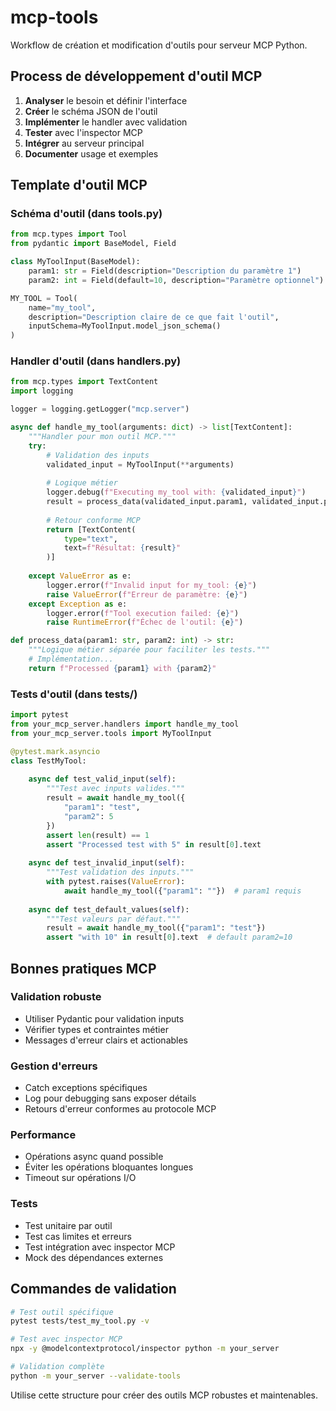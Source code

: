 # mcp-tools

Workflow de création et modification d'outils pour serveur MCP Python.

## Process de développement d'outil MCP

1. **Analyser** le besoin et définir l'interface
2. **Créer** le schéma JSON de l'outil  
3. **Implémenter** le handler avec validation
4. **Tester** avec l'inspector MCP
5. **Intégrer** au serveur principal
6. **Documenter** usage et exemples

## Template d'outil MCP

### Schéma d'outil (dans tools.py)
```python
from mcp.types import Tool
from pydantic import BaseModel, Field

class MyToolInput(BaseModel):
    param1: str = Field(description="Description du paramètre 1")
    param2: int = Field(default=10, description="Paramètre optionnel")

MY_TOOL = Tool(
    name="my_tool",
    description="Description claire de ce que fait l'outil",
    inputSchema=MyToolInput.model_json_schema()
)
```

### Handler d'outil (dans handlers.py)
```python
from mcp.types import TextContent
import logging

logger = logging.getLogger("mcp.server")

async def handle_my_tool(arguments: dict) -> list[TextContent]:
    """Handler pour mon outil MCP."""
    try:
        # Validation des inputs
        validated_input = MyToolInput(**arguments)
        
        # Logique métier
        logger.debug(f"Executing my_tool with: {validated_input}")
        result = process_data(validated_input.param1, validated_input.param2)
        
        # Retour conforme MCP
        return [TextContent(
            type="text", 
            text=f"Résultat: {result}"
        )]
        
    except ValueError as e:
        logger.error(f"Invalid input for my_tool: {e}")
        raise ValueError(f"Erreur de paramètre: {e}")
    except Exception as e:
        logger.error(f"Tool execution failed: {e}")
        raise RuntimeError(f"Échec de l'outil: {e}")

def process_data(param1: str, param2: int) -> str:
    """Logique métier séparée pour faciliter les tests."""
    # Implémentation...
    return f"Processed {param1} with {param2}"
```

### Tests d'outil (dans tests/)
```python
import pytest
from your_mcp_server.handlers import handle_my_tool
from your_mcp_server.tools import MyToolInput

@pytest.mark.asyncio
class TestMyTool:
    
    async def test_valid_input(self):
        """Test avec inputs valides."""
        result = await handle_my_tool({
            "param1": "test", 
            "param2": 5
        })
        assert len(result) == 1
        assert "Processed test with 5" in result[0].text
    
    async def test_invalid_input(self):
        """Test validation des inputs."""
        with pytest.raises(ValueError):
            await handle_my_tool({"param1": ""})  # param1 requis
    
    async def test_default_values(self):
        """Test valeurs par défaut."""
        result = await handle_my_tool({"param1": "test"})
        assert "with 10" in result[0].text  # default param2=10
```

## Bonnes pratiques MCP

### Validation robuste
- Utiliser Pydantic pour validation inputs
- Vérifier types et contraintes métier  
- Messages d'erreur clairs et actionables

### Gestion d'erreurs
- Catch exceptions spécifiques
- Log pour debugging sans exposer détails
- Retours d'erreur conformes au protocole MCP

### Performance
- Opérations async quand possible
- Éviter les opérations bloquantes longues
- Timeout sur opérations I/O

### Tests
- Test unitaire par outil
- Test cas limites et erreurs  
- Test intégration avec inspector MCP
- Mock des dépendances externes

## Commandes de validation

```bash
# Test outil spécifique
pytest tests/test_my_tool.py -v

# Test avec inspector MCP
npx -y @modelcontextprotocol/inspector python -m your_server

# Validation complète
python -m your_server --validate-tools
```

Utilise cette structure pour créer des outils MCP robustes et maintenables.